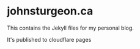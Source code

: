 # johnsturgeon.ca

This contains the Jekyll files for my personal blog.

It's published to cloudflare pages